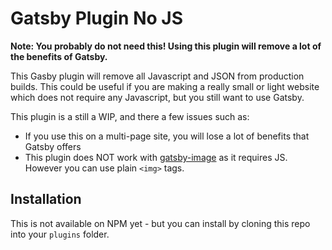 # Gatsby Plugin No JS

**Note: You probably do not need this! Using this plugin will remove a lot of the benefits of Gatsby.**

This Gasby plugin will remove all Javascript and JSON from production builds. This could be useful if you are making a really small or light website which does not require any Javascript, but you still want to use Gatsby.

This plugin is a still a WIP, and there a few issues such as:
- If you use this on a multi-page site, you will lose a lot of benefits that Gatsby offers
- This plugin does NOT work with [gatsby-image](https://www.gatsbyjs.org/packages/gatsby-image/) as it requires JS. However you can use plain `<img>` tags.


## Installation

This is not available on NPM yet - but you can install by cloning this repo into your `plugins` folder.
